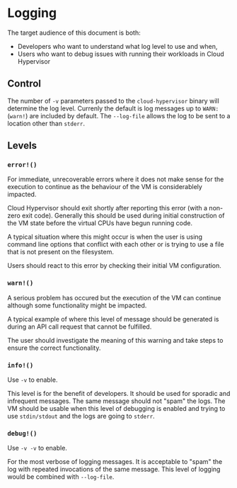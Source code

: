 # Logging

The target audience of this document is both:

* Developers who want to understand what log level to use and when,
* Users who want to debug issues with running their workloads in Cloud Hypervisor

## Control

The number of `-v` parameters passed to the `cloud-hypervisor` binary will determine the log level. Currenly the default is log messages up to `WARN:` (`warn!`) are included by default. The `--log-file` allows the log to be sent to a location other than `stderr`.

## Levels

### `error!()`

For immediate, unrecoverable errors where it does not make sense for the execution to continue as the behaviour of the VM is considerablely impacted.

Cloud Hypervisor should exit shortly after reporting this error (with a non-zero exit code). Generally this should be used during initial construction of the VM state before the virtual CPUs have begun running code.

A typical situation where this might occur is when the user is using command line options that conflict with each other or is trying to use a file that is not present on the filesystem.

Users should react to this error by checking their initial VM configuration.

### `warn!()`

A serious problem has occured but the execution of the VM can continue although some functionality might be impacted.

A typical example of where this level of message should be generated is during an API call request that cannot be fulfilled.

The user should investigate the meaning of this warning and take steps to ensure the correct functionality.


### `info!()`

Use `-v` to enable.

This level is for the benefit of developers. It should be used for sporadic and infrequent messages. The same message should not "spam" the logs. The VM should be usable when this level of debugging is enabled and trying to use `stdin/stdout` and the logs are going to `stderr`.

### `debug!()`

Use `-v -v` to enable.

For the most verbose of logging messages. It is acceptable to "spam" the log with repeated invocations of the same message. This level of logging would be combined with `--log-file`.

